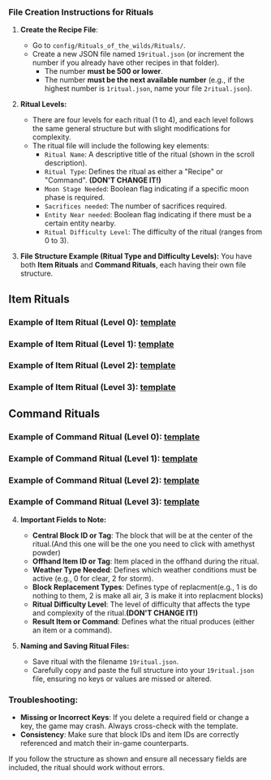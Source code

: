 ### File Creation Instructions for Rituals

1. **Create the Recipe File**:
   - Go to `config/Rituals_of_the_wilds/Rituals/`.
   - Create a new JSON file named `19ritual.json` (or increment the number if you already have other recipes in that folder).
        - The number **must be 500 or lower**.  
        - The number **must be the next available number** (e.g., if the highest number is `1ritual.json`, name your file `2ritual.json`).  

2. **Ritual Levels:**
   - There are four levels for each ritual (1 to 4), and each level follows the same general structure but with slight modifications for complexity.
   - The ritual file will include the following key elements:
     - `Ritual Name`: A descriptive title of the ritual (shown in the scroll description).
     - `Ritual Type`: Defines the ritual as either a "Recipe" or "Command". **(DON'T CHANGE IT!)**
     - `Moon Stage Needed`: Boolean flag indicating if a specific moon phase is required.
     - `Sacrifices needed`: The number of sacrifices required.
     - `Entity Near needed`: Boolean flag indicating if there must be a certain entity nearby.
     - `Ritual Difficulty Level`: The difficulty of the ritual (ranges from 0 to 3).

3. **File Structure Example (Ritual Type and Difficulty Levels):**
   You have both **Item Rituals** and **Command Rituals**, each having their own file structure.
## Item Rituals

### Example of Item Ritual (Level 0): [template](../config/Rituals_of_the_wilds/Rituals/1ritual.json)

### Example of Item Ritual (Level 1): [template](../config/Rituals_of_the_wilds/Rituals/2ritual.json)

### Example of Item Ritual (Level 2): [template](../config/Rituals_of_the_wilds/Rituals/3ritual.json)

### Example of Item Ritual (Level 3): [template](../config/Rituals_of_the_wilds/Rituals/4ritual.json)

## Command Rituals

### Example of Command Ritual (Level 0): [template](../config/Rituals_of_the_wilds/Rituals/5ritual.json)

### Example of Command Ritual (Level 1): [template](../config/Rituals_of_the_wilds/Rituals/6ritual.json)

### Example of Command Ritual (Level 2): [template](../config/Rituals_of_the_wilds/Rituals/7ritual.json)

### Example of Command Ritual (Level 3): [template](../config/Rituals_of_the_wilds/Rituals/8ritual.json)

4. **Important Fields to Note:**
   - **Central Block ID or Tag**: The block that will be at the center of the ritual.(And this one will be the one you need to click with amethyst powder)
   - **Offhand Item ID or Tag**: Item placed in the offhand during the ritual.
   - **Weather Type Needed**: Defines which weather conditions must be active (e.g., 0 for clear, 2 for storm).
   - **Block Replacement Types**: Defines type of replacment(e.g., 1 is do nothing to them, 2 is make all air, 3 is make it into replacment blocks)
   - **Ritual Difficulty Level**: The level of difficulty that affects the type and complexity of the ritual.**(DON'T CHANGE IT!)**
   - **Result Item or Command**: Defines what the ritual produces (either an item or a command).

5. **Naming and Saving Ritual Files:**
   - Save ritual with the filename `19ritual.json`.
   - Carefully copy and paste the full structure into your `19ritual.json` file, ensuring no keys or values are missed or altered.

### Troubleshooting:
- **Missing or Incorrect Keys**: If you delete a required field or change a key, the game may crash. Always cross-check with the template.
- **Consistency**: Make sure that block IDs and item IDs are correctly referenced and match their in-game counterparts.

If you follow the structure as shown and ensure all necessary fields are included, the ritual should work without errors.

